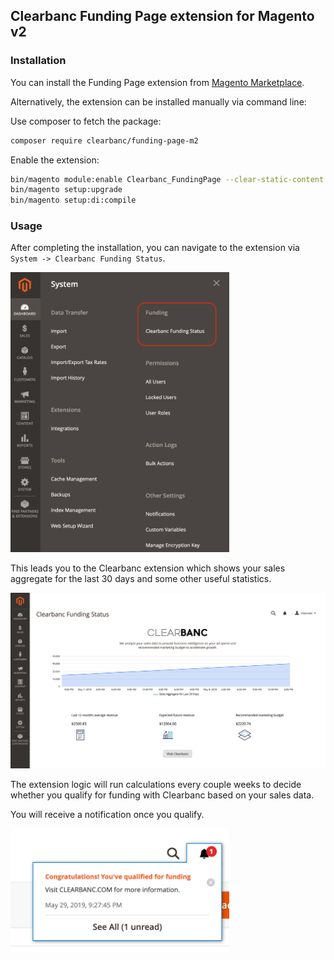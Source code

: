Clearbanc Funding Page extension for Magento v2
-------------------------------------------------


### Installation

You can install the Funding Page extension from [Magento Marketplace](https://marketplace.magento.com/).

Alternatively, the extension can be installed manually via command line:

Use composer to fetch the package:
```bash
composer require clearbanc/funding-page-m2
```

Enable the extension:
```bash
bin/magento module:enable Clearbanc_FundingPage --clear-static-content
bin/magento setup:upgrade
bin/magento setup:di:compile
```

### Usage
After completing the installation, you can navigate to the extension  via `System -> Clearbanc Funding Status`.

<img src="./assets/menu.png" alt="menu" width="350"/>

This leads you to the Clearbanc extension which shows your sales aggregate for the last 30 days and some other useful statistics.

<img src="./assets/display.png" alt="extension display">

The extension logic will run calculations every couple weeks to decide whether you qualify for funding with Clearbanc based on your sales data.

You will receive a notification once you qualify.

<img src="./assets/notify-admin.png" alt="admin notification" width="350">
